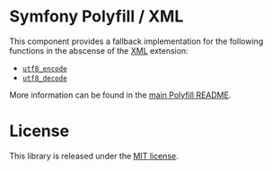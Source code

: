 Symfony Polyfill / XML
======================

This component provides a fallback implementation for the following functions in the
abscense of the [XML](http://php.net/xml) extension:

- [`utf8_encode`](https://php.net/utf8_encode)
- [`utf8_decode`](https://php.net/utf8_decode)

More information can be found in the
[main Polyfill README](https://github.com/symfony/polyfill/blob/master/README.md).

License
=======

This library is released under the [MIT license](LICENSE).
